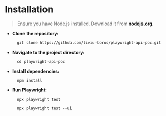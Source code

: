 # Installation

> Ensure you have Node.js installed. Download it from **[nodejs.org](https://nodejs.org)**.

- **Clone the repository:**

        git clone https://github.com/liviu-boros/playwright-api-poc.git

- **Navigate to the project directory:**

        cd playwright-api-poc

- **Install dependencies:**

        npm install

- **Run Playwright:**

        npx playwright test

        npx playwright test --ui